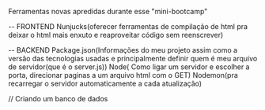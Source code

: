 Ferramentas novas apredidas durante esse "mini-bootcamp"


-- FRONTEND
Nunjucks(oferecer ferramentas de compilação de html pra deixar o html mais enxuto e reaproveitar código sem reenscrever)

-- BACKEND
Package.json(Informações do meu projeto assim como a versão das tecnologias usadas e principalmente definir quem é meu arquivo de servidor(que é o server.js))
Node( Como ligar um servidor e escolher a porta, direcionar paginas a um arquivo html com o GET)
Nodemon(pra recarregar o servidor automaticamente a cada atualização)

// Criando um banco de dados